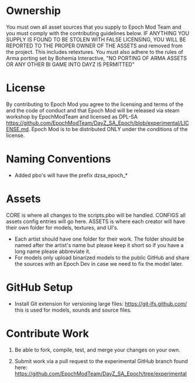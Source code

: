 Ownership
===
You must own all asset sources that you supply to Epoch Mod Team and you must comply with the contributing guidelines below. IF ANYTHING YOU SUPPLY IS FOUND TO BE STOLEN WITH FALSE LICENSING, YOU WILL BE REPORTED TO THE PROPER OWNER OF THE ASSETS and removed from the project. This includes retextures. You must also adhere to the rules of Arma porting set by Bohemia Interactive, "NO PORTING OF ARMA ASSETS OR ANY OTHER BI GAME INTO DAYZ IS PERMITTED"

License
===
By contributing to Epoch Mod you agree to the licensing and terms of the and the code of conduct and that Epoch Mod will be released via steam workshop by EpochModTeam and licensed as DPL-SA https://github.com/EpochModTeam/DayZ_SA_Epoch/blob/experimental/LICENSE.md. Epoch Mod is to be distributed ONLY under the conditions of the license.

Naming Conventions
===
* Added pbo's will have the prefix dzsa_epoch_*


Assets
===
CORE is where all changes to the scripts.pbo will be handled.
CONFIGS all assets config entries will go here.
ASSETS is where each creator will have their own folder for models, textures, and UI's.

* Each artist should have one folder for their work. The folder should be named after the artist's name but please keep it short so if you have a long name please abbreviate it.
* For models only upload binarized models to the public GitHub and share the sources with an Epoch Dev in case we need to fix the model later.

GitHub Setup
===
* Install Git extension for versioning large files: https://git-lfs.github.com/ this is used for models, sounds and source files.

Contribute Work
=== 
1. Be able to fork, compile, test, and merge your changes on your own. 

2. Submit work via a pull request to the experimental GitHub branch found here: https://github.com/EpochModTeam/DayZ_SA_Epoch/tree/experimental
